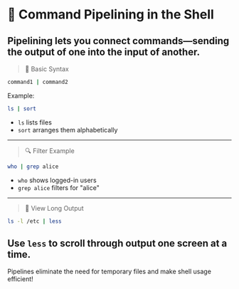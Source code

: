 # 🔗 Command Pipelining in the Shell
**Pipelining** lets you connect commands—sending the **output** of one into the **input** of another.
---
>  🧱 Basic Syntax
```bash
command1 | command2
````
Example:
```bash
ls | sort
```
* `ls` lists files
* `sort` arranges them alphabetically
---
>  🔍 Filter Example
```bash
who | grep alice
```
* `who` shows logged-in users
* `grep alice` filters for "alice"
---
>  📜 View Long Output
```bash
ls -l /etc | less
```
Use `less` to scroll through output one screen at a time.
---
Pipelines eliminate the need for temporary files and make shell usage efficient!

